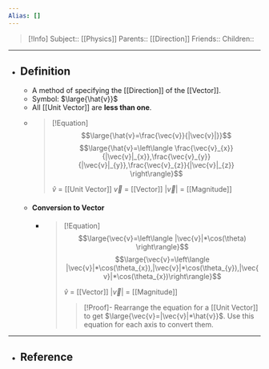 ```yaml
---
Alias: []
---
```

> [!Info]
> Subject:: [[Physics]]
> Parents:: [[Direction]]
> Friends:: 
> Children:: 
---
- ## Definition
	- A method of specifying the [[Direction]] of the [[Vector]].
	- Symbol: $\large{\hat{v}}$
	- All [[Unit Vector]] are **less than one**.
	- > [!Equation]
	  > $$\large{\hat{v}=\frac{\vec{v}}{|\vec{v}|}}$$
	  > $$\large{\hat{v}=\left\langle \frac{\vec{v}_{x}}{|\vec{v}|_{x}},\frac{\vec{v}_{y}}{|\vec{v}|_{y}},\frac{\vec{v}_{z}}{|\vec{v}|_{z}} \right\rangle}$$
	  > 
	  > $\hat{v}$ = [[Unit Vector]]
	  > $\vec{v}$ = [[Vector]]
	  > $|\vec{v}|$ = [[Magnitude]]
	  > 
	- #### Conversion to Vector
		- > [!Equation]
		  >$$\large{\vec{v}=\left\langle |\vec{v}|*\cos(\theta) \right\rangle}$$ 
		  > $$\large{\vec{v}=\left\langle |\vec{v}|*\cos(\theta_{x}),|\vec{v}|*\cos(\theta_{y}),|\vec{v}|*\cos(\theta_{x})\right\rangle}$$
		  > 
		  > $\hat{v}$ = [[Vector]]
		  > $|\vec{v}|$ = [[Magnitude]]
		  > > [!Proof]- 
		  > > Rearrange the equation for a [[Unit Vector]] to get $\large{\vec{v}=|\vec{v}|*\hat{v}}$.
		  > > Use this equation for each axis to convert them.
---
- ## Reference